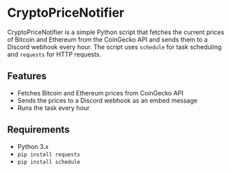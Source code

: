 # CryptoPriceNotifier

CryptoPriceNotifier is a simple Python script that fetches the current prices of Bitcoin and Ethereum from the CoinGecko API and sends them to a Discord webhook every hour. The script uses `schedule` for task scheduling and `requests` for HTTP requests.

## Features

- Fetches Bitcoin and Ethereum prices from CoinGecko API
- Sends the prices to a Discord webhook as an embed message
- Runs the task every hour

## Requirements

- Python 3.x
- `pip install requests` 
- `pip install schedule` 
